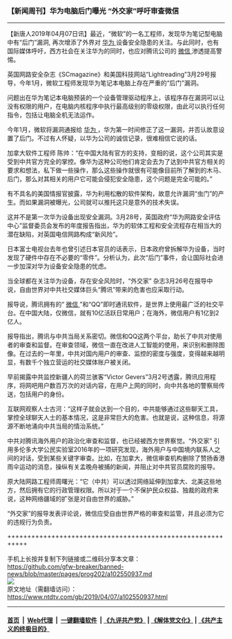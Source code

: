 ### 【新闻周刊】华为电脑后门曝光 “外交家”呼吁审查微信
------------------------

<div class="post_content" itemprop="articleBody">
 <p>
  【新唐人2019年04月07日讯】最近，“微软”的一名工程师，发现华为笔记型电脑中有“后门”漏洞, 再次增添了外界对
  <a href="https://www.ntdtv.com/gb/华为.htm">
   华为
  </a>
  设备安全隐患的关注。与此同时，也有国际媒体呼吁，西方社会在关注华为的同时，也应对腾讯公司的
  <a href="https://www.ntdtv.com/gb/微信.htm">
   微信
  </a>
  渗透提高警惕。
 </p>
 <p>
  英国网路安全杂志《SCmagazine》和美国科技网站“Lightreading”3月29号报导，今年1月，微软工程师发现华为笔记本电脑上存在严重的“后门”漏洞。
 </p>
 <p>
  问题出在华为笔记本电脑预装的一个设备管理驱动程序上，该程序存在漏洞可以让没有权限的用户，在电脑内核程序中执行最高级别的零级权限，由此可以执行任何指令，包括让电脑全机无法运作。
 </p>
 <p>
  今年1月，微软将漏洞通报给
  <a href="https://www.ntdtv.com/gb/华为.htm">
   华为
  </a>
  ，华为第一时间修正了这一漏洞，并否认故意设置了后门。不过有人怀疑，以华为公司的诚信记录，很难相信它说的话。
 </p>
 <p>
  加拿大软件工程师 陈帅：“在中国大陆有官方的支持，变相的说，这个公司其实是受到中共官方完全的掌控。像华为这种公司他们肯定会去为了达到中共官方相关的要求和想法，私下做一些操作，那么这些操作就很有可能像目前所了解到的木马、后门，那么对其相关的用户它可能会侵犯安全隐患，这个问题是完全可能的。”
 </p>
 <p>
  有不具名的美国情报官披露，华为利用松散的软件架构，故意允许漏洞“虫门”的产生。而如果漏洞被曝光，公司就可以推托这只是意外的技术失误。
 </p>
 <p>
  这并不是第一次华为设备出现安全漏洞。3月28号，英国政府“华为网路安全评估中心”监督委员会发布的年度报告指出，华为的软体工程和安全流程存在相当大的潜在缺陷，对英国电信网路构成“新风险”。
 </p>
 <p>
  日本富士电视台去年也曾引述日本官员的话表示，日本政府曾拆解华为设备，当时发现了硬件中存在不必要的“零件”。分析认为，此次“后门”事件，会让国际社会进一步加深对华为设备安全隐患的忧虑。
 </p>
 <p>
  当全球都在关注华为设备，存在安全风险时，“外交家” 杂志3月26号在报导中说，自由世界对中共社交媒体巨头“腾讯”带来的危害也应采取行动。
 </p>
 <p>
  报导说，腾讯拥有的“
  <a href="https://www.ntdtv.com/gb/微信.htm">
   微信
  </a>
  ”和“QQ”即时通讯软件，是世界上使用最广泛的社交平台。在中国大陆，仅微信，就有10亿活跃日常用户；在海外，微信用户有1亿到2亿人。
 </p>
 <p>
  报导指出，腾讯与中共当局关系密切。微信和QQ这两个平台，助长了中共对使用者的审查和监督。在审查领域，微信一直在改进人工智能的使用，来识别和删除图像。在过去的一年里，中共对国内用户的审查、监控的密度与强度，变得越来越明显，有数千个独立营运的社交媒体账户被关闭。
 </p>
 <p>
  早前揭露中共监控新疆人的荷兰骇客“Victor Gevers”3月2号透露，腾讯应用程序，将网吧用户数百万次的对话内容，在用户上网的同时，向中共各地的警察局传送，包括用户的身份。
 </p>
 <p>
  互联网观察人士古河：“这样子就会达到一个目的，中共能够通过这些聊天工具，掌控全球聊天人士的基本情况，这是非常巨大的危害。也就是说，这种信息，将源源不断地涌向中共当局的情治系统。”
 </p>
 <p>
  中共对腾讯海外用户的政治化审查和监督，也已经被西方世界察觉。“外交家” 引用多伦多大学公民实验室2016年的一项研究发现，海外用户与中国境内联系人之间的对话，受到某些关键字审查。比如，在加拿大，微信审查机构删除了赞扬香港雨伞运动的消息，操纵有关孟晚舟被捕的新闻，并阻止对中共官员腐败的报导。
 </p>
 <p>
  原大陆网路工程师周曙光：“它（中共）可以透过网络延伸到加拿大、北美这些地方，然后拥有它的行政管理权限。所以对于一个不保护民众权益、独裁的政府来说，这种网络疆域的扩张是对自由世界的威胁。”
 </p>
 <p>
  “外交家”的报导发表评论说，微信应受自由世界严格的审查和监管，并且必须为它的违规行为负责。
 </p>
 <p>
 </p>
 <div class="single_ad">
 </div>
</div>

+++++++++++++++++++++++++++++++++++++++++++++++++++++++++++<br/><br/>
手机上长按并复制下列链接或二维码分享本文章：<br/>
https://github.com/gfw-breaker/banned-news/blob/master/pages/prog202/a102550937.md <br/>
<a href='https://github.com/gfw-breaker/banned-news/blob/master/pages/prog202/a102550937.md'><img src='https://github.com/gfw-breaker/banned-news/blob/master/pages/prog202/a102550937.md.png'/></a> <br/>
原文地址（需翻墙访问）：https://www.ntdtv.com/gb/2019/04/07/a102550937.html


------------------------
#### [首页](https://github.com/gfw-breaker/banned-news/blob/master/README.md) &nbsp;|&nbsp; [Web代理](https://github.com/labour-camp/helloworld) &nbsp;|&nbsp; [一键翻墙软件](https://github.com/gfw-breaker/nogfw/blob/master/README.md) &nbsp;| [《九评共产党》](https://github.com/gfw-breaker/9ping.md/blob/master/README.md#九评之一评共产党是什么) | [《解体党文化》](https://github.com/gfw-breaker/jtdwh.md/blob/master/README.md) | [《共产主义的终极目的》](https://github.com/gfw-breaker/gczydzjmd.md/blob/master/README.md)

